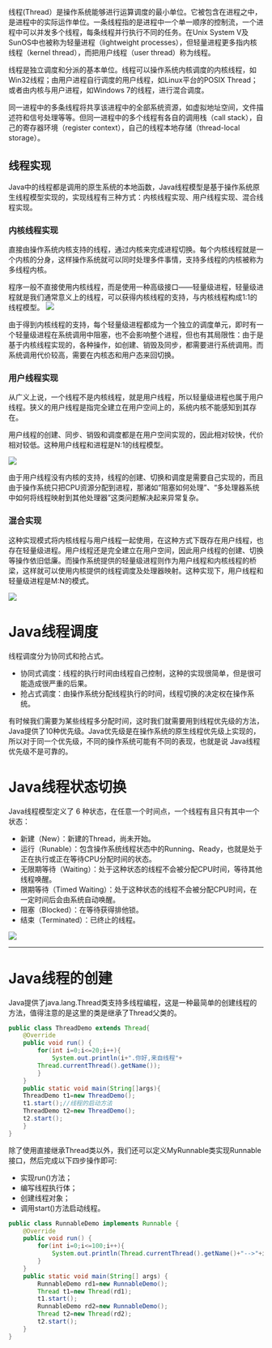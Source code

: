 线程(Thread）是操作系统能够进行运算调度的最小单位。它被包含在进程之中，是进程中的实际运作单位。一条线程指的是进程中一个单一顺序的控制流，一个进程中可以并发多个线程，每条线程并行执行不同的任务。在Unix System V及SunOS中也被称为轻量进程（lightweight processes），但轻量进程更多指内核线程（kernel thread），而把用户线程（user thread）称为线程。

线程是独立调度和分派的基本单位。线程可以操作系统内核调度的内核线程，如Win32线程；由用户进程自行调度的用户线程，如Linux平台的POSIX Thread；或者由内核与用户进程，如Windows 7的线程，进行混合调度。

同一进程中的多条线程将共享该进程中的全部系统资源，如虚拟地址空间，文件描述符和信号处理等等。但同一进程中的多个线程有各自的调用栈（call stack），自己的寄存器环境（register context），自己的线程本地存储（thread-local storage）。

## 线程实现
Java中的线程都是调用的原生系统的本地函数，Java线程模型是基于操作系统原生线程模型实现的，实现线程有三种方式：内核线程实现、用户线程实现、混合线程实现。

### 内核线程实现
直接由操作系统内核支持的线程，通过内核来完成进程切换。每个内核线程就是一个内核的分身，这样操作系统就可以同时处理多件事情，支持多线程的内核被称为多线程内核。

程序一般不直接使用内核线程，而是使用一种高级接口——轻量级进程，轻量级进程就是我们通常意义上的线程，可以获得内核线程的支持，与内核线程构成1:1的线程模型。
![](../assets/vendor/kernel_thread.jpg)

由于得到内核线程的支持，每个轻量级进程都成为一个独立的调度单元，即时有一个轻量级进程在系统调用中阻塞，也不会影响整个进程，但也有其局限性：由于是基于内核线程实现的，各种操作，如创建、销毁及同步，都需要进行系统调用。而系统调用代价较高，需要在内核态和用户态来回切换。

### 用户线程实现

从广义上说，一个线程不是内核线程，就是用户线程，所以轻量级进程也属于用户线程。狭义的用户线程是指完全建立在用户空间上的，系统内核不能感知到其存在。

用户线程的创建、同步、销毁和调度都是在用户空间实现的，因此相对较快，代价相对较低。这种用户线程和进程是N:1的线程模型。

![](../assets/vendor/user_thread.jpg)

由于用户线程没有内核的支持，线程的创建、切换和调度是需要自己实现的，而且由于操作系统只把CPU资源分配到进程，那诸如“阻塞如何处理”、“多处理器系统中如何将线程映射到其他处理器”这类问题解决起来异常复杂。

### 混合实现

这种实现模式将内核线程与用户线程一起使用，在这种方式下既存在用户线程，也存在轻量级进程。用户线程还是完全建立在用户空间，因此用户线程的创建、切换等操作依旧低廉。而操作系统提供的轻量级进程则作为用户线程和内核线程的桥梁，这样就可以使用内核提供的线程调度及处理器映射。这种实现下，用户线程和轻量级进程是M:N的模式。

![](../assets/vendor/mix_thread.jpg)


# Java线程调度
线程调度分为协同式和抢占式。
- 协同式调度：线程的执行时间由线程自己控制，这种的实现很简单，但是很可能造成很严重的后果。
- 抢占式调度：由操作系统分配线程执行的时间，线程切换的决定权在操作系统。
  
有时候我们需要为某些线程多分配时间，这时我们就需要用到线程优先级的方法，Java提供了10种优先级。Java优先级是在操作系统的原生线程优先级上实现的，所以对于同一个优先级，不同的操作系统可能有不同的表现，也就是说 Java线程优先级不是可靠的。


# Java线程状态切换
Java线程模型定义了 6 种状态，在任意一个时间点，一个线程有且只有其中一个状态：

- 新建（New）：新建的Thread，尚未开始。
- 运行（Runable）：包含操作系统线程状态中的Running、Ready，也就是处于正在执行或正在等待CPU分配时间的状态。
- 无限期等待（Waiting）：处于这种状态的线程不会被分配CPU时间，等待其他线程唤醒。
- 限期等待（Timed Waiting）：处于这种状态的线程不会被分配CPU时间，在一定时间后会由系统自动唤醒。
- 阻塞（Blocked）：在等待获得排他锁。
- 结束（Terminated）：已终止的线程。

![](../assets/vendor/thread_status.jpg)

---

# Java线程的创建
Java提供了java.lang.Thread类支持多线程编程，这是一种最简单的创建线程的方法，值得注意的是这里的类是继承了Thread父类的。

```java
public class ThreadDemo extends Thread{
    @Override
    public void run() {
        for(int i=0;i<=20;i++){
            System.out.println(i+".你好,来自线程"+
        Thread.currentThread().getName());
        }
    }
    public static void main(String[]args){
    ThreadDemo t1=new ThreadDemo();
    t1.start();//线程的启动方法
    ThreadDemo t2=new ThreadDemo();
    t2.start();
    }
}
```

除了使用直接继承Thread类以外，我们还可以定义MyRunnable类实现Runnable接口，然后完成以下四步操作即可:
- 实现run()方法；
- 编写线程执行体；
- 创建线程对象；
- 调用start()方法启动线程。

```java
public class RunnableDemo implements Runnable {
    @Override
    public void run() {
        for(int i=0;i<=100;i++){
            System.out.println(Thread.currentThread().getName()+"-->"+i);
        }
    }
    public static void main(String[] args) {
        RunnableDemo rd1=new RunnableDemo();
        Thread t1=new Thread(rd1);
        t1.start();
        RunnableDemo rd2=new RunnableDemo();
        Thread t2=new Thread(rd2);
        t2.start();
    }
}
```